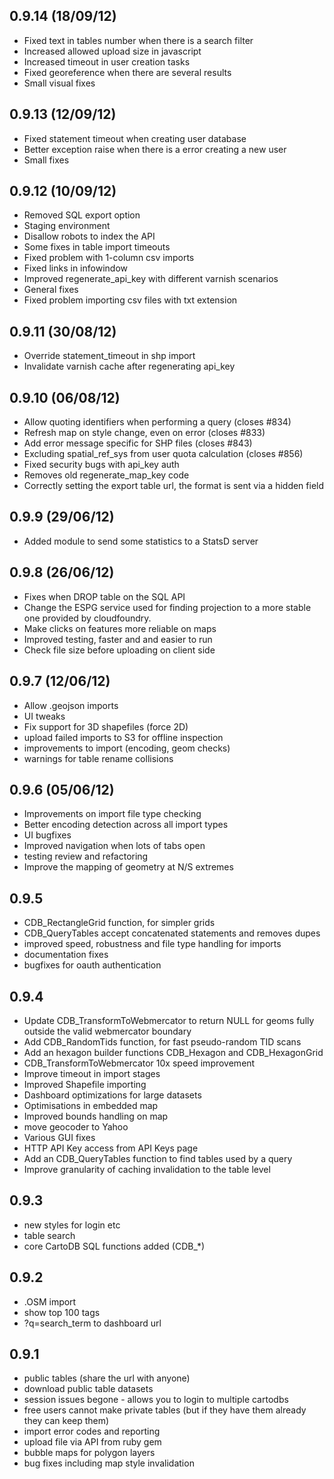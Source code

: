 0.9.14 (18/09/12)
------
* Fixed text in tables number when there is a search filter
* Increased allowed upload size in javascript 
* Increased timeout in user creation tasks
* Fixed georeference when there are several results
* Small visual fixes

0.9.13 (12/09/12)
------
* Fixed statement timeout when creating user database
* Better exception raise when there is a error creating a new user
* Small fixes

0.9.12 (10/09/12)
------
* Removed SQL export option
* Staging environment
* Disallow robots to index the API
* Some fixes in table import timeouts
* Fixed problem with 1-column csv imports
* Fixed links in infowindow
* Improved regenerate_api_key with different varnish scenarios
* General fixes
* Fixed problem importing csv files with txt extension

0.9.11 (30/08/12)
------
* Override statement_timeout in shp import
* Invalidate varnish cache after regenerating api_key

0.9.10 (06/08/12)
------
* Allow quoting identifiers when performing a query (closes #834)
* Refresh map on style change, even on error (closes #833)
* Add error message specific for SHP files (closes #843)
* Excluding spatial_ref_sys from user quota calculation (closes #856)
* Fixed security bugs with api_key auth
* Removes old regenerate_map_key code
* Correctly setting the export table url, the format is sent via a hidden field


0.9.9 (29/06/12)
-----
* Added module to send some statistics to a StatsD server

0.9.8 (26/06/12)
-----
* Fixes when DROP table on the SQL API
* Change the ESPG service used for finding projection to a more stable one provided by cloudfoundry.
* Make clicks on features more reliable on maps
* Improved testing, faster and and easier to run
* Check file size before uploading on client side

0.9.7 (12/06/12)
-----
* Allow .geojson imports
* UI tweaks
* Fix support for 3D shapefiles (force 2D) 
* upload failed imports to S3 for offline inspection
* improvements to import (encoding, geom checks)
* warnings for table rename collisions

0.9.6 (05/06/12)
-----
* Improvements on import file type checking
* Better encoding detection across all import types
* UI bugfixes 
* Improved navigation when lots of tabs open
* testing review and refactoring
* Improve the mapping of geometry at N/S extremes

0.9.5
-----
* CDB_RectangleGrid function, for simpler grids
* CDB_QueryTables accept concatenated statements and removes dupes
* improved speed, robustness and file type handling for imports
* documentation fixes
* bugfixes for oauth authentication

0.9.4
-----
* Update CDB_TransformToWebmercator to return NULL for geoms fully
  outside the valid webmercator boundary
* Add CDB_RandomTids function, for fast pseudo-random TID scans
* Add an hexagon builder functions CDB_Hexagon and CDB_HexagonGrid
* CDB_TransformToWebmercator 10x speed improvement
* Improve timeout in import stages
* Improved Shapefile importing
* Dashboard optimizations for large datasets
* Optimisations in embedded map 
* Improved bounds handling on map
* move geocoder to Yahoo
* Various GUI fixes
* HTTP API Key access from API Keys page
* Add an CDB_QueryTables function to find tables used by a query
* Improve granularity of caching invalidation to the table level


0.9.3
-----
* new styles for login etc
* table search
* core CartoDB SQL functions added (CDB_*)


0.9.2
-----
* .OSM import
* show top 100 tags
* ?q=search_term to dashboard url


0.9.1
-----
* public tables (share the url with anyone)
* download public table datasets
* session issues begone - allows you to login to multiple cartodbs
* free users cannot make private tables (but if they have them already they can keep them)
* import error codes and reporting
* upload file via API from ruby gem
* bubble maps for polygon layers
* bug fixes including map style invalidation
